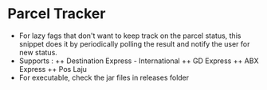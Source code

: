# Parcel Tracker

+ For lazy fags that don't want to keep track on the parcel status, this snippet does it by periodically polling the result and notify the user for new status.
+ Supports :
++ Destination Express - International
++ GD Express
++ ABX Express
++ Pos Laju
+ For executable, check the jar files in releases folder
